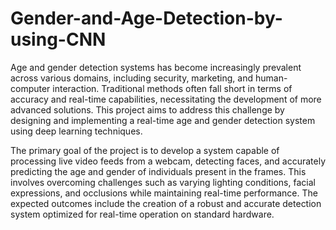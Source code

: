 # Gender-and-Age-Detection-by-using-CNN
Age and gender detection systems has become increasingly prevalent across various domains, including security, marketing, and human-computer interaction. Traditional methods often fall short in terms of accuracy and real-time capabilities, necessitating the development of more advanced solutions. This project aims to address this challenge by designing and implementing a real-time age and gender detection system using deep learning techniques.

The primary goal of the project is to develop a system capable of processing live video feeds from a webcam, detecting faces, and accurately predicting the age and gender of individuals present in the frames. This involves overcoming challenges such as varying lighting conditions, facial expressions, and occlusions while maintaining real-time performance. The expected outcomes include the creation of a robust and accurate detection system optimized for real-time operation on standard hardware.
